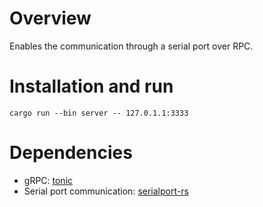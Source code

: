 # Overview

Enables the communication through a serial port over RPC.

# Installation and run

```
cargo run --bin server -- 127.0.1.1:3333
```

# Dependencies

- gRPC: [tonic](https://github.com/hyperium/tonic)
- Serial port communication: [serialport-rs](https://gitlab.com/susurrus/serialport-rs)
